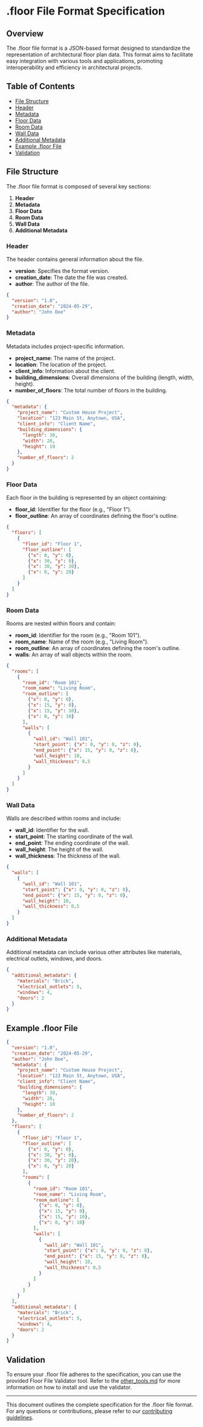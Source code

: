 # .floor File Format Specification

## Overview

The .floor file format is a JSON-based format designed to standardize the representation of architectural floor plan data. This format aims to facilitate easy integration with various tools and applications, promoting interoperability and efficiency in architectural projects.

## Table of Contents

- [File Structure](#file-structure)
- [Header](#header)
- [Metadata](#metadata)
- [Floor Data](#floor-data)
- [Room Data](#room-data)
- [Wall Data](#wall-data)
- [Additional Metadata](#additional-metadata)
- [Example .floor File](#example-floor-file)
- [Validation](#validation)

## File Structure

The .floor file format is composed of several key sections:

1. **Header**
2. **Metadata**
3. **Floor Data**
4. **Room Data**
5. **Wall Data**
6. **Additional Metadata**

### Header

The header contains general information about the file.

- **version**: Specifies the format version.
- **creation_date**: The date the file was created.
- **author**: The author of the file.

```json
{
  "version": "1.0",
  "creation_date": "2024-05-29",
  "author": "John Doe"
}
```

### Metadata

Metadata includes project-specific information.

- **project_name**: The name of the project.
- **location**: The location of the project.
- **client_info**: Information about the client.
- **building_dimensions**: Overall dimensions of the building (length, width, height).
- **number_of_floors**: The total number of floors in the building.

```json
{
  "metadata": {
    "project_name": "Custom House Project",
    "location": "123 Main St, Anytown, USA",
    "client_info": "Client Name",
    "building_dimensions": {
      "length": 30,
      "width": 20,
      "height": 10
    },
    "number_of_floors": 2
  }
}
```

### Floor Data

Each floor in the building is represented by an object containing:

- **floor_id**: Identifier for the floor (e.g., "Floor 1").
- **floor_outline**: An array of coordinates defining the floor's outline.

```json
{
  "floors": [
    {
      "floor_id": "Floor 1",
      "floor_outline": [
        {"x": 0, "y": 0},
        {"x": 30, "y": 0},
        {"x": 30, "y": 20},
        {"x": 0, "y": 20}
      ]
    }
  ]
}
```

### Room Data

Rooms are nested within floors and contain:

- **room_id**: Identifier for the room (e.g., "Room 101").
- **room_name**: Name of the room (e.g., "Living Room").
- **room_outline**: An array of coordinates defining the room's outline.
- **walls**: An array of wall objects within the room.

```json
{
  "rooms": [
    {
      "room_id": "Room 101",
      "room_name": "Living Room",
      "room_outline": [
        {"x": 0, "y": 0},
        {"x": 15, "y": 0},
        {"x": 15, "y": 10},
        {"x": 0, "y": 10}
      ],
      "walls": [
        {
          "wall_id": "Wall 101",
          "start_point": {"x": 0, "y": 0, "z": 0},
          "end_point": {"x": 15, "y": 0, "z": 0},
          "wall_height": 10,
          "wall_thickness": 0.5
        }
      ]
    }
  ]
}
```

### Wall Data

Walls are described within rooms and include:

- **wall_id**: Identifier for the wall.
- **start_point**: The starting coordinate of the wall.
- **end_point**: The ending coordinate of the wall.
- **wall_height**: The height of the wall.
- **wall_thickness**: The thickness of the wall.

```json
{
  "walls": [
    {
      "wall_id": "Wall 101",
      "start_point": {"x": 0, "y": 0, "z": 0},
      "end_point": {"x": 15, "y": 0, "z": 0},
      "wall_height": 10,
      "wall_thickness": 0.5
    }
  ]
}
```

### Additional Metadata

Additional metadata can include various other attributes like materials, electrical outlets, windows, and doors.

```json
{
  "additional_metadata": {
    "materials": "Brick",
    "electrical_outlets": 5,
    "windows": 4,
    "doors": 2
  }
}
```

## Example .floor File

```json
{
  "version": "1.0",
  "creation_date": "2024-05-29",
  "author": "John Doe",
  "metadata": {
    "project_name": "Custom House Project",
    "location": "123 Main St, Anytown, USA",
    "client_info": "Client Name",
    "building_dimensions": {
      "length": 30,
      "width": 20,
      "height": 10
    },
    "number_of_floors": 2
  },
  "floors": [
    {
      "floor_id": "Floor 1",
      "floor_outline": [
        {"x": 0, "y": 0},
        {"x": 30, "y": 0},
        {"x": 30, "y": 20},
        {"x": 0, "y": 20}
      ],
      "rooms": [
        {
          "room_id": "Room 101",
          "room_name": "Living Room",
          "room_outline": [
            {"x": 0, "y": 0},
            {"x": 15, "y": 0},
            {"x": 15, "y": 10},
            {"x": 0, "y": 10}
          ],
          "walls": [
            {
              "wall_id": "Wall 101",
              "start_point": {"x": 0, "y": 0, "z": 0},
              "end_point": {"x": 15, "y": 0, "z": 0},
              "wall_height": 10,
              "wall_thickness": 0.5
            }
          ]
        }
      ]
    }
  ],
  "additional_metadata": {
    "materials": "Brick",
    "electrical_outlets": 5,
    "windows": 4,
    "doors": 2
  }
}
```

## Validation

To ensure your .floor file adheres to the specification, you can use the provided Floor File Validator tool. Refer to the [other_tools.md](../tools/other_tools.md) for more information on how to install and use the validator.

---

This document outlines the complete specification for the .floor file format. For any questions or contributions, please refer to our [contributing guidelines](../docs/contributing.md).
